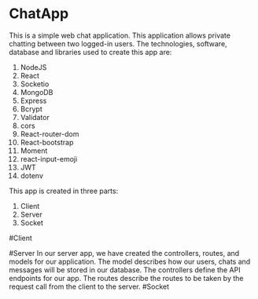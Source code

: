 # ChatApp
 This is a simple web chat application. This application allows private chatting between two logged-in users.
 The technologies, software, database and libraries used to create this app are:
  1. NodeJS
  2. React
  3. Socketio
  4. MongoDB
  5. Express
  6. Bcrypt
  7. Validator
  8. cors
  9. React-router-dom
  10. React-bootstrap
  11. Moment
  12. react-input-emoji
  13. JWT
  14. dotenv

This app is created in three parts:
 1. Client
 2. Server
 3. Socket

#Client

#Server
In our server app, we have created the controllers, routes, and models for our application. The model describes how our users, chats and messages will be stored in our database. The controllers define the API endpoints for our app. The routes describe the routes to be taken by the request call from the client to the server.
#Socket

